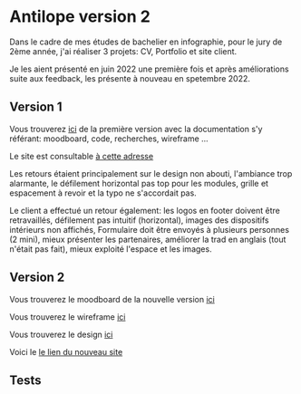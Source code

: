 # Antilope version 2

Dans le cadre de mes études de bachelier en infographie, pour le jury de 2ème année, j'ai réaliser 3 projets: CV, Portfolio et site client.

Je les aient présenté en juin 2022 une première fois et après améliorations suite aux feedback, les présente à nouveau en spetembre 2022.

## Version 1

Vous trouverez [ici](https://github.com/AlineDB/projet_Antilope) de la première version avec la documentation s'y référant: moodboard, code, recherches, wireframe ...

Le site est consultable [à cette adresse](https://antilope.aline-db.be/fr/)

Les retours étaient principalement sur le design non abouti, l'ambiance trop alarmante, le défilement horizontal pas top pour les modules,
grille et espacement à revoir et la typo ne s'accordait pas.

Le client a effectué un retour également: les logos en footer doivent être retravaillés, défilement pas intuitif (horizontal), images des dispositifs
intérieurs non affichés, Formulaire doit être envoyés à plusieurs personnes (2 mini), mieux présenter les partenaires, améliorer la trad en anglais (tout n'était pas fait),
mieux exploité l'espace et les images.

## Version 2

Vous trouverez le moodboard de la nouvelle version [ici](https://github.com/AlineDB/antilope-V2/blob/main/Doc/moodboard%20antilope%202e%20session.xd)

Vous trouverez le wireframe [ici](https://github.com/AlineDB/antilope-V2/blob/main/Doc/moodboard%20antilope%202e%20session.xd)

Vous trouverez le design [ici](https://github.com/AlineDB/antilope-V2/blob/main/Doc/design%20antilope%202e%20session.xd)

Voici le [le lien du nouveau site](https://breathe-antilope.aline-db.be)

## Tests

